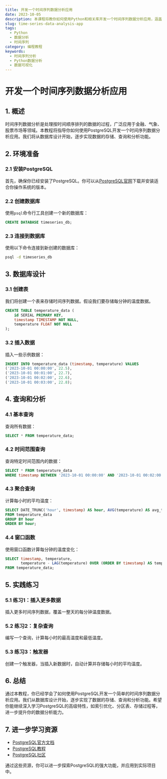 ```yaml
---
title: 开发一个时间序列数据分析应用
date: 2023-10-05
description: 本课程将教你如何使用Python和相关库开发一个时间序列数据分析应用，涵盖数据收集、预处理、模型构建和结果可视化。
slug: time-series-data-analysis-app
tags:
  - Python
  - 数据分析
  - 时间序列
category: 编程教程
keywords:
  - 时间序列分析
  - Python数据分析
  - 数据可视化
---
```


# 开发一个时间序列数据分析应用

## 1. 概述

时间序列数据分析是处理按时间顺序排列的数据的过程，广泛应用于金融、气象、股票市场等领域。本教程将指导你如何使用PostgreSQL开发一个时间序列数据分析应用。我们将从数据库设计开始，逐步实现数据的存储、查询和分析功能。

## 2. 环境准备

### 2.1 安装PostgreSQL

首先，确保你已经安装了PostgreSQL。你可以从[PostgreSQL官网](https://www.postgresql.org/download/)下载并安装适合你操作系统的版本。

### 2.2 创建数据库

使用`psql`命令行工具创建一个新的数据库：

```sql
CREATE DATABASE timeseries_db;
```

### 2.3 连接到数据库

使用以下命令连接到新创建的数据库：

```bash
psql -d timeseries_db
```

## 3. 数据库设计

### 3.1 创建表

我们将创建一个表来存储时间序列数据。假设我们要存储每分钟的温度数据。

```sql
CREATE TABLE temperature_data (
    id SERIAL PRIMARY KEY,
    timestamp TIMESTAMP NOT NULL,
    temperature FLOAT NOT NULL
);
```

### 3.2 插入数据

插入一些示例数据：

```sql
INSERT INTO temperature_data (timestamp, temperature) VALUES
('2023-10-01 00:00:00', 22.5),
('2023-10-01 00:01:00', 22.7),
('2023-10-01 00:02:00', 22.6),
('2023-10-01 00:03:00', 22.8);
```

## 4. 查询和分析

### 4.1 基本查询

查询所有数据：

```sql
SELECT * FROM temperature_data;
```

### 4.2 时间范围查询

查询特定时间范围内的数据：

```sql
SELECT * FROM temperature_data
WHERE timestamp BETWEEN '2023-10-01 00:00:00' AND '2023-10-01 00:02:00';
```

### 4.3 聚合查询

计算每小时的平均温度：

```sql
SELECT DATE_TRUNC('hour', timestamp) AS hour, AVG(temperature) AS avg_temp
FROM temperature_data
GROUP BY hour
ORDER BY hour;
```

### 4.4 窗口函数

使用窗口函数计算每分钟的温度变化：

```sql
SELECT timestamp, temperature,
       temperature - LAG(temperature) OVER (ORDER BY timestamp) AS temp_change
FROM temperature_data;
```

## 5. 实践练习

### 5.1 练习1：插入更多数据

插入更多时间序列数据，覆盖一整天的每分钟温度数据。

### 5.2 练习2：复杂查询

编写一个查询，计算每小时的最高温度和最低温度。

### 5.3 练习3：触发器

创建一个触发器，当插入新数据时，自动计算并存储每小时的平均温度。

## 6. 总结

通过本教程，你已经学会了如何使用PostgreSQL开发一个简单的时间序列数据分析应用。我们从数据库设计开始，逐步实现了数据的存储、查询和分析功能。希望你能继续深入学习PostgreSQL的高级特性，如索引优化、分区表、存储过程等，进一步提升你的数据分析能力。

## 7. 进一步学习资源

- [PostgreSQL官方文档](https://www.postgresql.org/docs/)
- [PostgreSQL教程](https://www.postgresqltutorial.com/)
- [PostgreSQL社区](https://www.postgresql.org/community/)

通过这些资源，你可以进一步探索PostgreSQL的强大功能，并应用到实际项目中。